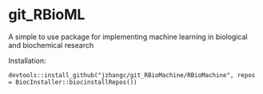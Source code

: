# git_RBioML
A simple to use package for implementing machine learning in biological and biochemical research


Installation:
    
    devtools::install_github("jzhangc/git_RBioMachine/RBioMachine", repos = BiocInstaller::biocinstallRepos())
